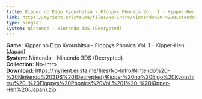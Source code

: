 ```yaml
---
title: Kipper no Eigo Kyoushitsu - Floppys Phonics Vol. 1 - Kipper-Hen (Japan)
link: https://myrient.erista.me/files/No-Intro/Nintendo%20-%20Nintendo%203DS%20(Decrypted)/Kipper%20no%20Eigo%20Kyoushitsu%20-%20Floppys%20Phonics%20Vol.%201%20-%20Kipper-Hen%20(Japan).zip
type: single1
System: Nintendo - Nintendo 3DS (Decrypted)
---
```

<b>Game:</b> Kipper no Eigo Kyoushitsu - Floppys Phonics Vol. 1 - Kipper-Hen (Japan)<br>
<b>System:</b> Nintendo - Nintendo 3DS (Decrypted)<br>
<b>Collection:</b> No-Intro<br>
<b>Download:</b> https://myrient.erista.me/files/No-Intro/Nintendo%20-%20Nintendo%203DS%20(Decrypted)/Kipper%20no%20Eigo%20Kyoushitsu%20-%20Floppys%20Phonics%20Vol.%201%20-%20Kipper-Hen%20(Japan).zip